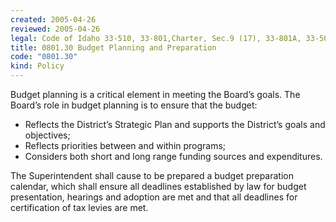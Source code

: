 ```yaml
---
created: 2005-04-26
reviewed: 2005-04-26
legal: Code of Idaho 33-510, 33-801,Charter, Sec.9 (17), 33-801A, 33-506(1)
title: 0801.30 Budget Planning and Preparation
code: "0801.30"
kind: Policy
---
```


Budget planning is a critical element in meeting the Board’s goals. The Board’s role in budget planning is to ensure that the budget:

- Reflects the District’s Strategic Plan and supports the District’s goals and objectives;
- Reflects priorities between and within programs;
- Considers both short and long range funding sources and expenditures.

The Superintendent shall cause to be prepared a budget preparation calendar, which shall ensure all deadlines established by law for budget presentation, hearings and adoption are met and that all deadlines for certification of tax levies are met.

